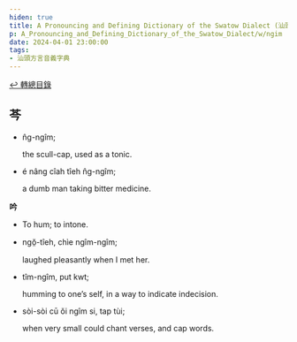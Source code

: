 ```yaml
---
hiden: true
title: A Pronouncing and Defining Dictionary of the Swatow Dialect (汕頭方言音義字典) / ngim
p: A_Pronouncing_and_Defining_Dictionary_of_the_Swatow_Dialect/w/ngim
date: 2024-04-01 23:00:00
tags: 
- 汕頭方言音義字典
---
```


[↩️ 轉總目錄](/A_Pronouncing_and_Defining_Dictionary_of_the_Swatow_Dialect)


**芩**
- 

- n̂g-ngîm;

  the scull-cap, used as a tonic.

- é nâng cîah tîeh n̂g-ngîm;

  a dumb man taking bitter medicine.

**吟**
- To hum; to intone.

- ngŏ̤-tîeh, chìe ngîm-ngîm;

  laughed pleasantly when I met her.

- tîm-ngîm, put kwt;

  humming to one’s self, in a way to indicate indecision.

- sòi-sòi cū ŏi ngîm si, tap tùi;

  when very small could chant verses, and cap words.